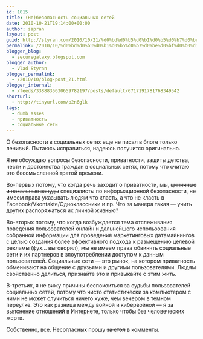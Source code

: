 ```yaml
---
id: 1015
title: (Не)безопасность социальных сетей
date: 2010-10-21T19:14:00+00:00
author: sapran
layout: post
guid: http://styran.com/2010/10/21/%d0%bd%d0%b5%d0%b1%d0%b5%d0%b7%d0%be%d0%bf%d0%b0%d1%81%d0%bd%d0%be%d1%81%d1%82%d1%8c-%d1%81%d0%be%d1%86%d0%b8%d0%b0%d0%bb%d1%8c%d0%bd%d1%8b%d1%85-%d1%81%d0%b5%d1%82%d0%b5%d0%b9/
permalink: /2010/10/%d0%bd%d0%b5%d0%b1%d0%b5%d0%b7%d0%be%d0%bf%d0%b0%d1%81%d0%bd%d0%be%d1%81%d1%82%d1%8c-%d1%81%d0%be%d1%86%d0%b8%d0%b0%d0%bb%d1%8c%d0%bd%d1%8b%d1%85-%d1%81%d0%b5%d1%82%d0%b5%d0%b9/
blogger_blog:
  - securegalaxy.blogspot.com
blogger_author:
  - Vlad Styran
blogger_permalink:
  - /2010/10/blog-post_21.html
blogger_internal:
  - /feeds/3388835630659782197/posts/default/6717191781768349542
shorturl:
  - http://tinyurl.com/p2n6glk
tags:
  - dumb asses
  - приватность
  - социальные сети
---
```

О безопасности в социальных сетях еще не писал в блоге только ленивый. Пытаюсь исправиться, надеюсь получится оригинально.

Я не обсуждаю вопросы безопасности, приватности, защиты детства, чести и достоинства граждан в социальных сетях, потому что считаю это&nbsp;бессмысленной тратой времени.

Во-первых&nbsp;потому,&nbsp;что&nbsp;когда речь заходит о приватности,&nbsp;мы, <s>циничные и нахальные зануды</s> специалисты по информационной безопасности, не имеем права указывать людям что класть, а что не класть в Facebook/Vkontakte/Одноклассники и пр. Что за манера такая &#8212; учить других&nbsp;распоряжаться&nbsp;их личной жизнью?

Во-вторых потому, что когда возбуждается тема отслеживания поведения пользователей онлайн и дальнейшего использования собранной информации для проведения маркетинговых датамайнингов с целью создания более эффективного подхода к размещению целевой рекламы (фух&#8230; выговорил), мы не имеем права обвинять социальные сети и их партнеров в злоупотреблении доступом к данным пользователей.&nbsp;Социальные&nbsp;сети &#8212; это рынок, на котором приватность обменивают на общение с друзьями и другими пользователями. Людям свойственно делиться, признайте это и привыкайте с этим жить.

В-третьих, я не вижу причины беспокоиться за судьбы пользователей социальных сетей, потому что чисто статистически за компьютером с ними не может случиться ничего хуже, чем вечером в темном переулке. Это как разница между войной и кибервойной &#8212; я за выяснение отношений в Интернете, только чтобы без человеческих жертв.

Собственно, все. Несогласных прошу <s>за стол</s> в комменты.

<div class="addtoany_share_save_container addtoany_content_bottom">
  <div class="a2a_kit a2a_kit_size_32 addtoany_list a2a_target" id="wpa2a_126">
    <a class="a2a_button_facebook" href="http://www.addtoany.com/add_to/facebook?linkurl=https%3A%2F%2Fblog.styran.com%2F2010%2F10%2F%25d0%25bd%25d0%25b5%25d0%25b1%25d0%25b5%25d0%25b7%25d0%25be%25d0%25bf%25d0%25b0%25d1%2581%25d0%25bd%25d0%25be%25d1%2581%25d1%2582%25d1%258c-%25d1%2581%25d0%25be%25d1%2586%25d0%25b8%25d0%25b0%25d0%25bb%25d1%258c%25d0%25bd%25d1%258b%25d1%2585-%25d1%2581%25d0%25b5%25d1%2582%25d0%25b5%25d0%25b9%2F&linkname=%28%D0%9D%D0%B5%29%D0%B1%D0%B5%D0%B7%D0%BE%D0%BF%D0%B0%D1%81%D0%BD%D0%BE%D1%81%D1%82%D1%8C%20%D1%81%D0%BE%D1%86%D0%B8%D0%B0%D0%BB%D1%8C%D0%BD%D1%8B%D1%85%20%D1%81%D0%B5%D1%82%D0%B5%D0%B9" title="Facebook" rel="nofollow" target="_blank"></a><a class="a2a_button_twitter" href="http://www.addtoany.com/add_to/twitter?linkurl=https%3A%2F%2Fblog.styran.com%2F2010%2F10%2F%25d0%25bd%25d0%25b5%25d0%25b1%25d0%25b5%25d0%25b7%25d0%25be%25d0%25bf%25d0%25b0%25d1%2581%25d0%25bd%25d0%25be%25d1%2581%25d1%2582%25d1%258c-%25d1%2581%25d0%25be%25d1%2586%25d0%25b8%25d0%25b0%25d0%25bb%25d1%258c%25d0%25bd%25d1%258b%25d1%2585-%25d1%2581%25d0%25b5%25d1%2582%25d0%25b5%25d0%25b9%2F&linkname=%28%D0%9D%D0%B5%29%D0%B1%D0%B5%D0%B7%D0%BE%D0%BF%D0%B0%D1%81%D0%BD%D0%BE%D1%81%D1%82%D1%8C%20%D1%81%D0%BE%D1%86%D0%B8%D0%B0%D0%BB%D1%8C%D0%BD%D1%8B%D1%85%20%D1%81%D0%B5%D1%82%D0%B5%D0%B9" title="Twitter" rel="nofollow" target="_blank"></a><a class="a2a_button_google_plus" href="http://www.addtoany.com/add_to/google_plus?linkurl=https%3A%2F%2Fblog.styran.com%2F2010%2F10%2F%25d0%25bd%25d0%25b5%25d0%25b1%25d0%25b5%25d0%25b7%25d0%25be%25d0%25bf%25d0%25b0%25d1%2581%25d0%25bd%25d0%25be%25d1%2581%25d1%2582%25d1%258c-%25d1%2581%25d0%25be%25d1%2586%25d0%25b8%25d0%25b0%25d0%25bb%25d1%258c%25d0%25bd%25d1%258b%25d1%2585-%25d1%2581%25d0%25b5%25d1%2582%25d0%25b5%25d0%25b9%2F&linkname=%28%D0%9D%D0%B5%29%D0%B1%D0%B5%D0%B7%D0%BE%D0%BF%D0%B0%D1%81%D0%BD%D0%BE%D1%81%D1%82%D1%8C%20%D1%81%D0%BE%D1%86%D0%B8%D0%B0%D0%BB%D1%8C%D0%BD%D1%8B%D1%85%20%D1%81%D0%B5%D1%82%D0%B5%D0%B9" title="Google+" rel="nofollow" target="_blank"></a><a class="a2a_button_linkedin" href="http://www.addtoany.com/add_to/linkedin?linkurl=https%3A%2F%2Fblog.styran.com%2F2010%2F10%2F%25d0%25bd%25d0%25b5%25d0%25b1%25d0%25b5%25d0%25b7%25d0%25be%25d0%25bf%25d0%25b0%25d1%2581%25d0%25bd%25d0%25be%25d1%2581%25d1%2582%25d1%258c-%25d1%2581%25d0%25be%25d1%2586%25d0%25b8%25d0%25b0%25d0%25bb%25d1%258c%25d0%25bd%25d1%258b%25d1%2585-%25d1%2581%25d0%25b5%25d1%2582%25d0%25b5%25d0%25b9%2F&linkname=%28%D0%9D%D0%B5%29%D0%B1%D0%B5%D0%B7%D0%BE%D0%BF%D0%B0%D1%81%D0%BD%D0%BE%D1%81%D1%82%D1%8C%20%D1%81%D0%BE%D1%86%D0%B8%D0%B0%D0%BB%D1%8C%D0%BD%D1%8B%D1%85%20%D1%81%D0%B5%D1%82%D0%B5%D0%B9" title="LinkedIn" rel="nofollow" target="_blank"></a><a class="a2a_dd addtoany_share_save" href="https://www.addtoany.com/share"></a>
  </div>
</div>